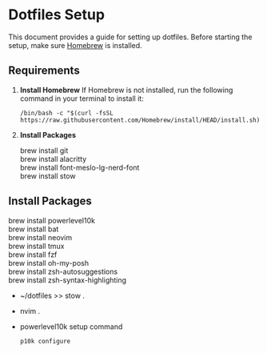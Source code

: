 # Dotfiles Setup

This document provides a guide for setting up dotfiles. Before starting the setup, make sure [Homebrew](https://brew.sh/) is installed.

## Requirements

1. **Install Homebrew**
   If Homebrew is not installed, run the following command in your terminal to install it:

   ```
   /bin/bash -c "$(curl -fsSL https://raw.githubusercontent.com/Homebrew/install/HEAD/install.sh)"  
    ```
2. **Install Packages**  

    brew install git  
    brew install alacritty  
    brew install font-meslo-lg-nerd-font  
    brew install stow  
    

## Install Packages
brew install powerlevel10k  
brew install bat  
brew install neovim   
brew install tmux  
brew install fzf  
brew install oh-my-posh  
brew install zsh-autosuggestions  
brew install zsh-syntax-highlighting

* ~/dotfiles >> stow .
* nvim .
* powerlevel10k setup command
    
    ```bash 
    p10k configure
    ```
    


